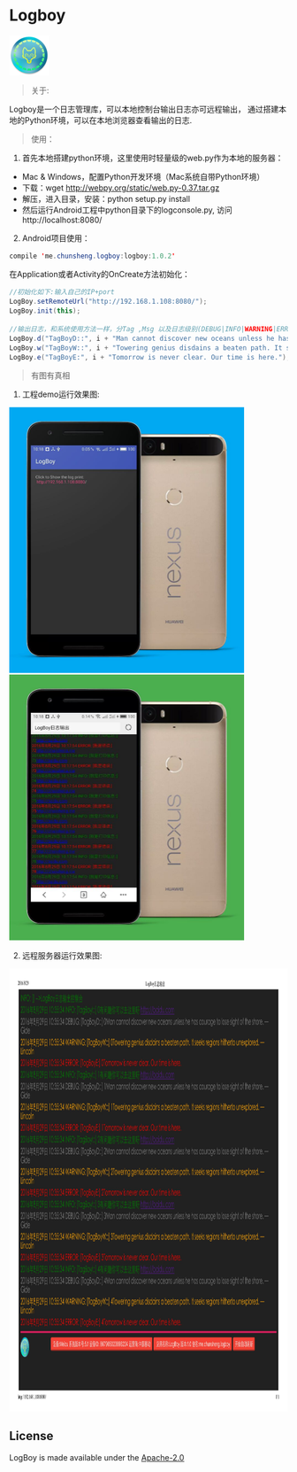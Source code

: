 # Logboy

![Logo](/app/src/main/res/mipmap-hdpi/ic_launcher.png)

> 关于:

Logboy是一个日志管理库，可以本地控制台输出日志亦可远程输出，
通过搭建本地的Python环境，可以在本地浏览器查看输出的日志.

> 使用：

 1. 首先本地搭建python环境，这里使用时轻量级的web.py作为本地的服务器：
  * Mac & Windows，配置Python开发环境（Mac系统自带Python环境）
  * 下载：wget http://webpy.org/static/web.py-0.37.tar.gz
  * 解压，进入目录，安装：python setup.py install
  * 然后运行Android工程中python目录下的logconsole.py, 访问http://localhost:8080/

 2. Android项目使用：

 ```Java
compile 'me.chunsheng.logboy:logboy:1.0.2'
 ```

 在Application或者Activity的OnCreate方法初始化：

 ```Java
//初始化如下:输入自己的IP+port
LogBoy.setRemoteUrl("http://192.168.1.108:8080/");
LogBoy.init(this);

//输出日志，和系统使用方法一样，分Tag ,Msg 以及日志级别(DEBUG|INFO|WARNING|ERROR)
LogBoy.d("TagBoyD::", i + "Man cannot discover new oceans unless he has courage to lose sight of the shore. —Gide");
LogBoy.w("TagBoyW::", i + "Towering genius disdains a beaten path. It seeks regions hitherto unexplored. —Lincoln ");
LogBoy.e("TagBoyE:", i + "Tomorrow is never clear. Our time is here.");
 ```

> 有图有真相


1. 工程demo运行效果图:
<img src="/images/logboy_screen_1.jpg" width="425" height="480" />

<img src="/images/logboy_screen_2.jpg" width="425" height="480" />


2. 远程服务器运行效果图:
<img src="/images/logboy_print.jpg" width="1200" height="800" />


## License

LogBoy is made available under the [Apache-2.0](https://opensource.org/licenses/Apache-2.0)


[1]: http://www.uustory.com/?p=2049
[2]: http://www.cnblogs.com/coder2012/p/4023442.html


